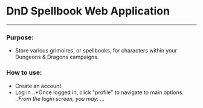 # DnD Spellbook Web Application
***

### Purpose:
* Store various grimoires, or spellbooks, for characters within your Dungeons & Dragons
  campaigns. 

### How to use:
* Create an account
* Log in 
..*Once logged in, click "profile" to navigate to main options.
..*From the login screen, you may:
...*
